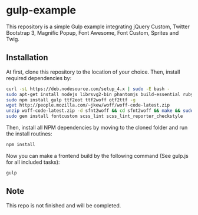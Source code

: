 # gulp-example
This repository is a simple Gulp example integrating jQuery Custom, Twitter Bootstrap 3, Magnific Popup, Font Awesome, Font Custom, Sprites and Twig.

## Installation
At first, clone this repository to the location of your choice. Then, install required dependencies by:
```sh
curl -sL https://deb.nodesource.com/setup_4.x | sudo -E bash -
sudo apt-get install nodejs librsvg2-bin phantomjs build-essential ruby1.9.1-dev fontforge ttfautohint zlib1g-dev
sudo npm install gulp ttf2eot ttf2woff otf2ttf -g
wget http://people.mozilla.com/~jkew/woff/woff-code-latest.zip
unzip woff-code-latest.zip -d sfnt2woff && cd sfnt2woff && make && sudo mv sfnt2woff /usr/local/bin/
sudo gem install fontcustom scss_lint scss_lint_reporter_checkstyle
```

Then, install all NPM dependencies by moving to the cloned folder and run the install routines:
```sh
npm install
```

Now you can make a frontend build by the following command (See gulp.js for all included tasks):
```sh
gulp
```

## Note
This repo is not finished and will be completed.